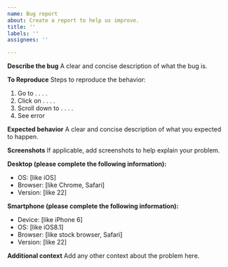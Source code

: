 ```yaml
---
name: Bug report
about: Create a report to help us improve.
title: ''
labels: ''
assignees: ''

---
```


**Describe the bug**
A clear and concise description of what the bug is.

**To Reproduce**
Steps to reproduce the behavior:
1. Go to . . . .
2. Click on . . . .
3. Scroll down to . . . .
4. See error

**Expected behavior**
A clear and concise description of what you expected to happen.

**Screenshots**
If applicable, add screenshots to help explain your problem.

**Desktop (please complete the following information):**
- OS: [like iOS]
- Browser: [like Chrome, Safari]
- Version: [like 22]

**Smartphone (please complete the following information):**
- Device: [like iPhone 6]
- OS: [like iOS8.1]
- Browser: [like stock browser, Safari]
- Version: [like 22]

**Additional context**
Add any other context about the problem here.
